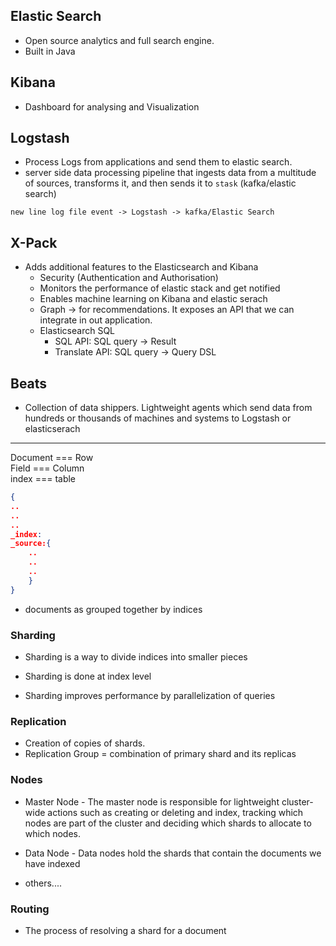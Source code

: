 ## Elastic Search

- Open source analytics and full search engine.
- Built in Java


## Kibana

- Dashboard for analysing and Visualization


## Logstash

- Process Logs from applications and send them to elastic search.
- server side data processing pipeline that ingests data from a multitude of sources, transforms it, and then sends it to `stask` (kafka/elastic search)

```dos
new line log file event -> Logstash -> kafka/Elastic Search
```

## X-Pack

- Adds additional features to the Elasticsearch and Kibana
    - Security (Authentication and Authorisation)
    - Monitors the performance of elastic stack and get notified
    - Enables machine learning on Kibana and elastic serach
    - Graph -> for recommendations. It exposes an API that we can integrate in out application.
    - Elasticsearch SQL
        - SQL API: SQL query -> Result
        - Translate API: SQL query -> Query DSL

## Beats

- Collection of data shippers. Lightweight agents which send data from hundreds or thousands of machines and systems to Logstash or elasticserach





---

Document === Row \
Field === Column \
index === table


```json
{
..
..
..
_index:
_source:{
    ..
    ..
    ..
    }
}
```

- documents as grouped together by indices


### Sharding

- Sharding is a way to divide indices into smaller pieces

- Sharding is done at index level

- Sharding improves performance by parallelization of queries


### Replication

- Creation of copies of shards.
- Replication Group = combination of primary shard and its replicas


### Nodes

- Master Node - The master node is responsible for lightweight cluster-wide actions such as creating or deleting and index, tracking which nodes are part of the cluster and deciding which shards to allocate to which nodes.

- Data Node - Data nodes hold the shards that contain the documents we have indexed

- others....


### Routing

- The process of resolving a shard for a document







